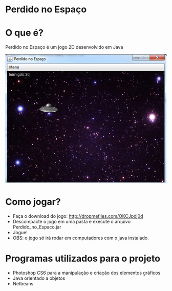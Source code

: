 # Perdido no Espaço

# O que é?

Perdido no Espaço é um jogo 2D desenvolvido em Java


![PrintScreen Perdido no Espaço](https://github.com/fjuriolli/perdidonoespaco/blob/master/perdidonoespaco.png "Printscreen Perdido no Espaço")

  
# Como jogar?

 - Faça o download do jogo: http://dropmefiles.com/OKCJpdj0d
 - Descompacte o jogo em uma pasta e execute o arquivo Perdido_no_Espaco.jar
 - Jogue!
 - OBS: o jogo só irá rodar em computadores com o java instalado. 
 

# Programas utilizados para o projeto


  - Photoshop CS6 para a manipulação e criação dos elementos gráficos
  - Java orientado a objetos
  - Netbeans



